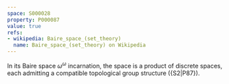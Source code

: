 ```yaml
---
space: S000028
property: P000087
value: true
refs:
- wikipedia: Baire_space_(set_theory)
  name: Baire_space_(set_theory) on Wikipedia
---
```


In its Baire space $\omega^\omega$ incarnation, the space is a product of discrete spaces, each admitting a compatible topological group structure ({S2|P87}).
